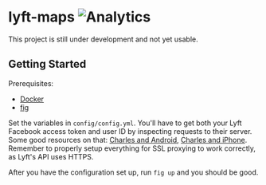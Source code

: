 # lyft-maps ![Analytics](https://ga-beacon.appspot.com/UA-34529482-6/lyft-maps/readme?pixel)

This project is still under development and not yet usable.

## Getting Started

Prerequisites:

* [Docker](https://docker.io)
* [fig](http://orchardup.github.io/fig/)

Set the variables in `config/config.yml`. You'll have to get both your Lyft
Facebook access token and user ID by inspecting requests to their server. Some
good resources on that: [Charles and Android](http://jaanus.com/blog/2012/02/12/debugging-http-on-an-android-phone-or-tablet-with-charles-proxy-for-fun-and-profit/), [Charles and iPhone](http://www.charlesproxy.com/documentation/faqs/using-charles-from-an-iphone/).
Remember to properly setup everything for SSL proxying to work correctly, as
Lyft's API uses HTTPS.

After you have the configuration set up, run `fig up` and you should be good.

